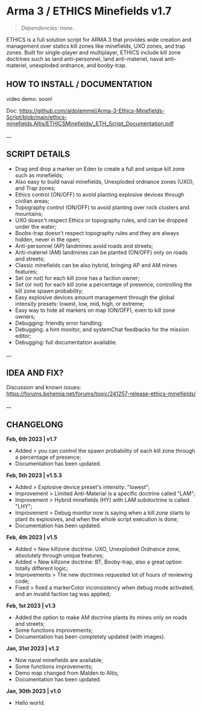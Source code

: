 # Arma 3 / ETHICS Minefields v1.7
>*Dependencies: none.*

ETHICS  is a full solution script for ARMA 3 that provides wide creation and management over statics kill zones like minefields, UXO zones, and trap zones. Built for single-player and multiplayer, ETHICS include kill zone doctrines such as land anti-personnel, land anti-materiel, naval anti-materiel, unexploded ordnance, and booby-trap.

## HOW TO INSTALL / DOCUMENTATION

video demo: soon!

Doc: https://github.com/aldolammel/Arma-3-Ethics-Minefields-Script/blob/main/ethics-minefields.Altis/ETHICSMinefields/_ETH_Script_Documentation.pdf

__

## SCRIPT DETAILS

- Drag and drop a marker on Eden to create a full and unique kill zone such as minefields;
- Also easy to build naval minefields, Unexploded ordnance zones (UXO), and Trap zones;
- Ethics control (ON/OFF) to avoid planting explosive devices through civilian areas;
- Topography control (ON/OFF) to avoid planting over rock clusters and mountains;
- UXO doesn't respect Ethics or topography rules, and can be dropped under the water;
- Boobs-trap doesn't respect topography rules and they are always hidden, never in the open;
- Anti-personnel (AP) landmines avoid roads and streets;
- Anti-materiel (AM) landmines can be planted (ON/OFF) only on roads and streets;
- Classic minefields can be also hybrid, bringing AP and AM mines features;
- Set (or not) for each kill zone has a faction owner;
- Set (or not) for each kill zone a percentage of presence, controlling the kill zone spawn probability; 
- Easy explosive devices amount management through the global intensity presets: lowest, low, mid, high, or extreme;
- Easy way to hide all markers on map (ON/OFF), even to kill zone owners;
- Debugging: friendly error handling;
- Debugging: a hint monitor, and systemChat feedbacks for the mission editor;
- Debugging: full documentation available.

__

## IDEA AND FIX?

Discussion and known issues: https://forums.bohemia.net/forums/topic/241257-release-ethics-minefields/

__

## CHANGELONG

**Feb, 6th 2023 | v1.7**

- Added > you can control the spawn probability of each kill zone through a percentage of presence; 
- Documentation has been updated.

**Feb, 5th 2023 | v1.5.3**

- Added > Explosive device preset's intensity: "lowest";
- Improvement > Limited Anti-Material is a specific doctrine called "LAM";
- Improvement > Hybrid minefields (HY) with LAM subdoctrine is called "LHY";
- Improvement > Debug monitor now is saying when a kill zone starts to plant its explosives, and when the whole script execution is done;
- Documentation has been updated.

**Feb, 4th 2023 | v1.5**

- Added > New killzone doctrine: UXO, Unexploded Ordnance zone, absolutely through unique features;
- Added > New killzone doctrine: BT,  Booby-trap, also a great option totally different logic;
- Improvements > The new doctrines requested lot of hours of reviewing code; 
- Fixed > fixed a markerColor inconsistency when debug mode activated, and an invalid faction tag was applied;

**Feb, 1st 2023 | v1.3**

- Added the option to make AM doctrine plants its mines only on roads and streets;
- Some functions improvements;
- Documentation has been completely updated (with images).

**Jan, 31st 2023 | v1.2**

- Now naval minefields are available;
- Some functions improvements;
- Demo map changed from Malden to Altis;
- Documentation has been updated.

**Jan, 30th 2023 | v1.0**

- Hello world.
